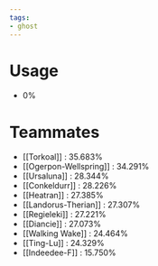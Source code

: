 ```yaml
---
tags:
- ghost
---
```

# Usage
- 0%
# Teammates
- [[Torkoal]] : 35.683%
- [[Ogerpon-Wellspring]] : 34.291%
- [[Ursaluna]] : 28.344%
- [[Conkeldurr]] : 28.226%
- [[Heatran]] : 27.385%
- [[Landorus-Therian]] : 27.307%
- [[Regieleki]] : 27.221%
- [[Diancie]] : 27.073%
- [[Walking Wake]] : 24.464%
- [[Ting-Lu]] : 24.329%
- [[Indeedee-F]] : 15.750%